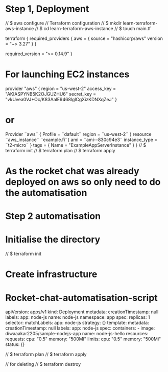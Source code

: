 # Step 1, Deployment
// $ aws configure
// Terraform configuration
// $ mkdir learn-terraform-aws-instance
// $ cd learn-terraform-aws-instance
// $ touch main.tf


terraform {
  required_providers {
    aws = {
      source  = "hashicorp/aws"
      version = "~> 3.27"
    }
  }

  required_version = ">= 0.14.9"
}

# For launching EC2 instances 
provider "aws" {
  region     = "us-west-2"
  access_key = "AKIASPYNB5K2OJGUZHU6"
  secret_key = "vkUvea0VJ+Oc/K83AalE9468lglCgXizKDNXqZeJ"
}

# or 
Provider ¨aws¨ {
Profile = ¨dafault¨
region  = ¨us-west-2¨ 
}
resource ¨aws_instance¨ ¨example.fi¨{
ami  = ¨ami--830c94e3¨
instance_type = ¨t2-micro¨
}
tags = {
    Name = "ExampleAppServerInstance"
  }
}
// $ terraform init
// $ terraform plan
// $ terraform apply



# As the rocket chat was already deployed on aws so only need to do the automatisation


# Step 2 automatisation 

# Initialise the directory 
// $ terraform init

# Create infrastructure 
# Rocket-chat-automatisation-script
apiVersion: apps/v1
kind: Deployment
metadata:
  creationTimestamp: null
  labels:
    app: node-js
  name: node-js
  namespace: app
spec:
  replicas: 1
  selector:
    matchLabels:
      app: node-js
  strategy: {}
  template:
    metadata:
      creationTimestamp: null
      labels:
        app: node-js
    spec:
      containers:
      - image: diwaaakar2205/sample-nodejs-app
        name: node-js-hello
        resources:
          requests:
            cpu: "0.5"
            memory: "500Mi"
          limits:
            cpu: "0.5"
            memory: "500Mi"
status: {} 

// $ terraform plan
// $ terraform apply

// for deleting 
// $ terraform destroy

